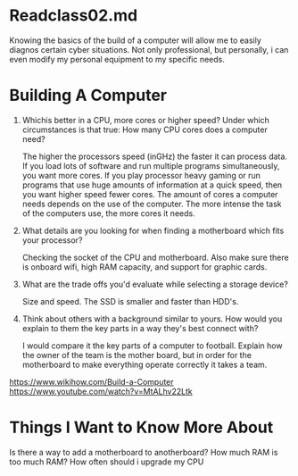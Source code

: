 # Readclass02.md
Knowing the basics of the build of a computer will allow me to easily diagnos certain cyber situations. Not only professional, but personally, i can even modify my personal equipment to my specific needs.

# Building A Computer
1. Whichis better in a CPU, more cores or higher speed? Under which circumstances is that true: How many CPU cores does a computer need?

   The higher the processors speed (inGHz) the faster it can process data. If you load lots of software and run multiple programs simultaneously, you want more cores. If you play processor heavy gaming or run programs that use huge amounts of information at a quick speed, then you want higher speed fewer cores. The amount of cores a computer needs depends on the use of the computer. The more intense the task of the computers use, the more cores it needs.

2. What details are you looking for when finding a motherboard which fits your processor?

   Checking the socket of the CPU and motherboard. Also make sure there is onboard wifi, high RAM capacity, and support for graphic cards.

3. What are the trade offs you'd evaluate while selecting a storage device?

   Size and speed. The SSD is smaller and faster than HDD's.

4. Think about others with a background similar to yours. How would you explain to them the key parts in a way they's best connect with?

   I would compare it the key parts of a computer to football. Explain how the owner of the team is the mother board, but in order for the motherboard to make everything operate correctly it takes a team.


https://www.wikihow.com/Build-a-Computer
https://www.youtube.com/watch?v=MtALhv22Ltk


# Things I Want to Know More About

Is there a way to add a motherboard to anotherboard?
How much RAM is too much RAM?
How often should i upgrade my CPU 
